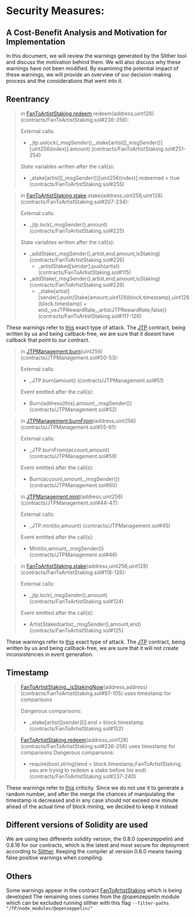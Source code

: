 # Security Measures: 
## A Cost-Benefit Analysis and Motivation for Implementation
In this document, we will review the warnings generated by the Slither tool and discuss the motivation behind them. We will also discuss why these warnings have not been modified. By examining the potential impact of these warnings, we will provide an overview of our decision-making process and the considerations that went into it.
## Reentrancy

> in [FanToArtistStaking.redeem](./contracts/FanToArtistStaking.sol).redeem(address,uint128) (contracts/FanToArtistStaking.sol#236-256):
> 
>   External calls:
>   - _jtp.unlock(_msgSender(),_stake[artist][_msgSender()][uint256(index)].amount) (contracts/FanToArtistStaking.sol#251-254)
> 
>   State variables written after the call(s):
>   - _stake[artist][_msgSender()][uint256(index)].redeemed = true (contracts/FanToArtistStaking.sol#255)


> in [FanToArtistStaking.stake](./contracts/FanToArtistStaking.sol).stake(address,uint256,uint128) (contracts/FanToArtistStaking.sol#207-234):
> 
>   External calls:
>   - _jtp.lock(_msgSender(),amount) (contracts/FanToArtistStaking.sol#225)
> 
>   State variables written after the call(s):
>   - _addStake(_msgSender(),artist,end,amount,isStaking) (contracts/FanToArtistStaking.sol#226)
>       - _artistStaked[sender].push(artist) (contracts/FanToArtistStaking.sol#115)
>   - _addStake(_msgSender(),artist,end,amount,isStaking) (contracts/FanToArtistStaking.sol#226)
>       - _stake[artist][sender].push(Stake(amount,uint128(block.timestamp),uint128(block.timestamp) + end,_veJTPRewardRate,_artistJTPRewardRate,false)) (contracts/FanToArtistStaking.sol#117-126)

These warnings refer to [this](https://github.com/crytic/slither/wiki/Detector-Documentation#reentrancy-vulnerabilities-1) exact type of attack. The [JTP](./contracts/JTP.sol) contract, being written by us and being callback-free, we are sure that it doesnt have callback that point to our contract.

> in [JTPManagement.burn](./contracts/JTPManagement.sol)(uint256) (contracts/JTPManagement.sol#50-53):
> 
> External calls:
>    - _JTP.burn(amount) (contracts/JTPManagement.sol#51)
> 
> Event emitted after the call(s):
>    - Burn(address(this),amount,_msgSender()) (contracts/JTPManagement.sol#52)

> in [JTPManagement.burnFrom](./contracts/JTPManagement.sol)(address,uint256) (contracts/JTPManagement.sol#55-61):
> 
> External calls:
>    - _JTP.burnFrom(account,amount) (contracts/JTPManagement.sol#59)
> 
> Event emitted after the call(s):
>    - Burn(account,amount,_msgSender()) (contracts/JTPManagement.sol#60)

> in [JTPManagement.mint](./contracts/JTPManagement.sol)(address,uint256) (contracts/JTPManagement.sol#44-47):
> 
>    External calls:
>    - _JTP.mint(to,amount) (contracts/JTPManagement.sol#45)
> 
>   Event emitted after the call(s):
>    - Mint(to,amount,_msgSender()) (contracts/JTPManagement.sol#46)

> in [FanToArtistStaking.stake](./contracts/FanToArtistStaking.sol)(address,uint256,uint128) (contracts/FanToArtistStaking.sol#118-126):
> 
>    External calls:
>    - _jtp.lock(_msgSender(),amount) (contracts/FanToArtistStaking.sol#124)
> 
>    Event emitted after the call(s):
>    - ArtistStaked(artist,_msgSender(),amount,end) (contracts/FanToArtistStaking.sol#125)

These warnings refer to [this](https://github.com/crytic/slither/wiki/Detector-Documentation#reentrancy-vulnerabilities-3) exact type of attack. The [JTP](./contracts/JTP.sol) contract, being written by us and being callback-free, we are sure that it will not create inconsistencies in event generation.

## Timestamp
> [FanToArtistStaking._isStakingNow](./contracts/FanToArtistStaking.sol)(address,address) (contracts/FanToArtistStaking.sol#97-105) uses timestamp for comparisons
> 
>   Dangerous comparisons:
>   - _stake[artist][sender][i].end > block.timestamp (contracts/FanToArtistStaking.sol#102)

> [FanToArtistStaking.redeem](./contracts/FanToArtistStaking.sol)(address,uint128) (contracts/FanToArtistStaking.sol#236-256) uses timestamp for comparisons
>   Dangerous comparisons:
>   - require(bool,string)(end < block.timestamp,FanToArtistStaking: you are trying to redeem a stake before his end) (contracts/FanToArtistStaking.sol#237-240)

These warnings refer to [this](https://github.com/crytic/slither/wiki/Detector-Documentation#block-timestamp) criticity. Since we do not use it to generate a random number, and after the merge the chances of manipulating the timestamp is decreased and in any case should not exceed one minute ahead of the actual time of block mining, we decided to keep it instead
## Different versions of Solidity are used
We are using two differents solidity version, the 0.8.0 (openzeppelin) and 0.8.16 for our contracts, which is the latest and most secure for deployment according to [Slither](https://github.com/crytic/slither/wiki/Detector-Documentation#incorrect-versions-of-solidity). Keeping the compiler at version 0.8.0 means having false positive warnings when compiling. 

## Others
Some warnings appear in the contract [FanToArtistStaking](./contracts/FanToArtistStaking.sol)  which is being developed
The remaining ones comes from the @openzeppelin module which can be excluded running slither with this flag `--filter-paths "/TP/node_modules/@openzeppelin/"`